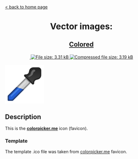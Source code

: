 [&lt; back to home page](../../../../ "Home page")

<h1><p align="center">Vector images: </p></h1>

<h2><p align="center"><a href="ColorPicker.colored.svg" title="View & Download ColorPicker colored icon">Colored</a></p></h2>
<div class="badges" align="center">
	<a href="https://validator.w3.org/nu/?showsource=yes&showoutline=yes&showimagereport=yes&doc=http%3A%2F%2Fsvg.n-panuhin.info%2FSVG%2FColorPicker%2FColorPicker.colored.svg" target="_blank" title="W3C validation">
		<img alt="" src="https://img.shields.io/w3c-validation/xml?preset=SVG%201.1%2C%20URL%2C%20XHTML%2C%20MathML%203.0&targetUrl=http%3A%2F%2Fn-panuhin.info%2Fredirect.php%3Fu%3Dhttp%3A%2F%2Fsvg.n-panuhin.info%2FSVG%2FColorPicker%2FColorPicker.colored.svg">
	</a>
	<a href="ColorPicker.colored.svg" target="_blank" title="File size">
		<img alt="File size: 3.31 kB" src="https://img.shields.io/static/v1?cacheSeconds=10800&style=flat&label=File%20size&message=3.31%20kB&color=0aa">
	</a>
	<a href="./src/ColorPicker.colored.min.svg" target="_blank" title="File size">
		<img alt="Compressed file size: 3.19 kB" src="https://img.shields.io/static/v1?cacheSeconds=10800&style=flat&label=Compressed&message=3.19%20kB&color=bb0">
	</a>
</div>
<div>
	<br>
	<img src="ColorPicker.colored.svg" alt="ColorPicker colored icon" title="ColorPicker colored icon">
	<br>
</div>

## Description

This is the **[colorpicker.me](https://colorpicker.me "Visit colorpicker.me")** icon (favicon).

### Template

The template .ico file was taken from [colorpicker.me](https://colorpicker.me "Visit colorpicker.me") favicon.